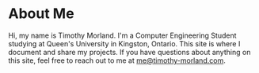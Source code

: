 # About Me

Hi, my name is Timothy Morland. I'm a Computer Engineering Student studying at Queen's University in Kingston, Ontario. This site is where I document and share my projects. If you have questions about anything on this site, feel free to reach out to me at [me@timothy-morland.com](mailto:me@timothy-morland.com).
